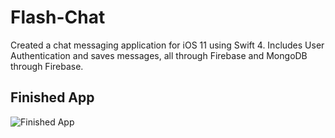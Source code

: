 # Flash-Chat
Created a chat messaging application for iOS 11 using Swift 4. Includes User Authentication and saves messages, all through Firebase and MongoDB through Firebase.

## Finished App
![Finished App](https://github.com/londonappbrewery/Images/blob/master/Flash%20Chat.gif)
